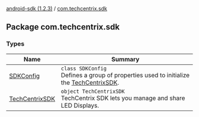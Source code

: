 [android-sdk (1.2.3)](../index.md) / [com.techcentrix.sdk](./index.md)

## Package com.techcentrix.sdk

### Types

| Name | Summary |
|---|---|
| [SDKConfig](-s-d-k-config/index.md) | `class SDKConfig`<br>Defines a group of properties used to initialize the [TechCentrixSDK](-tech-centrix-s-d-k/index.md). |
| [TechCentrixSDK](-tech-centrix-s-d-k/index.md) | `object TechCentrixSDK`<br>TechCentrix SDK lets you manage and share LED Displays. |
